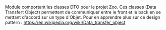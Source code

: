 Module comportant les classes DTO pour le projet Zoo.
Ces classes (Data Transfert Object) permettent de communiquer entre le front et le back en se mettant d'accord sur un type d'Objet.
Pour en apprendre plus sur ce design pattern : https://en.wikipedia.org/wiki/Data_transfer_object
